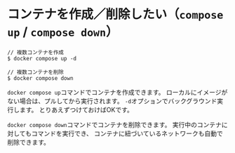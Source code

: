 # コンテナを作成／削除したい（`compose up` / `compose down`）

```console
// 複数コンテナを作成
$ docker compose up -d

// 複数コンテナを削除
$ docker compose down
```

`docker compose up`コマンドでコンテナを作成できます。
ローカルにイメージがない場合は、プルしてから実行されます。
`-d`オプションでバックグラウンド実行します。
とりあえずつけておけばOKです。

`docker compose down`コマンドでコンテナを削除できます。
実行中のコンテナに対してもコマンドを実行でき、
コンテナに紐づいているネットワークも自動で削除できます。
